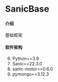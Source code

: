 # SanicBase

#### 介绍
基础框架

#### 软件架构
6.  Python==3.9
2.  Sanic==22.3.0
3.  sanic-motor==0.6.0
4.  pymongo==3.12.3
